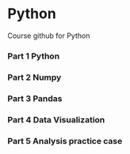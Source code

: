 # Python

Course github for Python

### Part 1 Python 
### Part 2 Numpy
### Part 3 Pandas
### Part 4 Data Visualization
### Part 5 Analysis practice case
